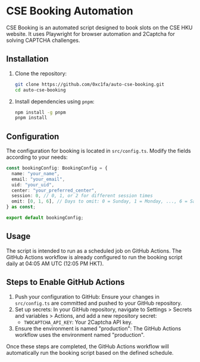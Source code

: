 # CSE Booking Automation

CSE Booking is an automated script designed to book slots on the CSE HKU website. It uses Playwright for browser automation and 2Captcha for solving CAPTCHA challenges.
## Installation

1. Clone the repository:

   ```sh
   git clone https://github.com/0xc1fa/auto-cse-booking.git
   cd auto-cse-booking
   ```

2. Install dependencies using `pnpm`:

   ```sh
   npm install -g pnpm
   pnpm install
   ```

## Configuration

The configuration for booking is located in `src/config.ts`. Modify the fields according to your needs:
```ts
const bookingConfig: BookingConfig = {
  name: "your_name",
  email: "your_email",
  uid: "your_uid",
  center: "your_preferred_center",
  session: 0, // 0, 1, or 2 for different session times
  omit: [0, 1, 6], // Days to omit: 0 = Sunday, 1 = Monday, ..., 6 = Saturday
} as const;

export default bookingConfig;
```

## Usage

The script is intended to run as a scheduled job on GitHub Actions. The GitHub Actions workflow is already configured to run the booking script daily at 04:05 AM UTC (12:05 PM HKT).

## Steps to Enable GitHub Actions

1. Push your configuration to GitHub:
   Ensure your changes in `src/config.ts` are committed and pushed to your GitHub repository.
2. Set up secrets:
   In your GitHub repository, navigate to Settings > Secrets and variables > Actions, and add a new repository secret:
   - `TWOCAPTCHA_API_KEY`: Your 2Captcha API key.
3. Ensure the environment is named "production":
   The GitHub Actions workflow uses the environment named "production".

Once these steps are completed, the GitHub Actions workflow will automatically run the booking script based on the defined schedule.
